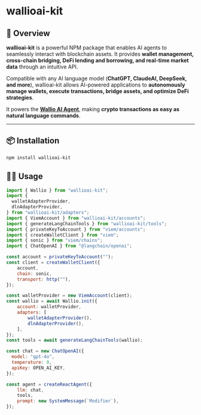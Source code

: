 # wallioai-kit  

## 🚀 Overview  
**wallioai-kit** is a powerful NPM package that enables AI agents to seamlessly interact with blockchain assets. It provides **wallet management, cross-chain bridging, DeFi lending and borrowing, and real-time market data** through an intuitive API.  

Compatible with any AI language model (**ChatGPT, ClaudeAI, DeepSeek, and more**), wallioai-kit allows AI-powered applications to **autonomously manage wallets, execute transactions, bridge assets, and optimize DeFi strategies**.  

It powers the **[Wallio AI Agent](https://wallio.xyz)**, making **crypto transactions as easy as natural language commands**.  

---

## 📦 Installation  
```sh
npm install wallioai-kit
```

## 👨‍💻 Usage
```js
import { Wallio } from "wallioai-kit";
import {
  walletAdapterProvider,
  dlnAdapterProvider,
} from "wallioai-kit/adapters";
import { ViemAccount } from "wallioai-kit/accounts";
import { generateLangChainTools } from "wallioai-kit/tools";
import { privateKeyToAccount } from "viem/accounts";
import { createWalletClient } from "viem";
import { sonic } from "viem/chains";
import { ChatOpenAI } from "@langchain/openai";

const account = privateKeyToAccount("");
const client = createWalletClient({
    account,
    chain: sonic,
    transport: http(""),
});

const walletProvider = new ViemAccount(client);
const wallio = await Wallio.init({
    account: walletProvider,
    adapters: [
        walletAdapterProvider(),
        dlnAdapterProvider(),
    ],
});
const tools = await generateLangChainTools(wallio);

const chat = new ChatOpenAI({
  model: "gpt-4o",
  temperature: 0,
  apiKey: OPEN_AI_KEY,
});

const agent = createReactAgent({
    llm: chat,
    tools,
    prompt: new SystemMessage(`Modifier`),
});

```